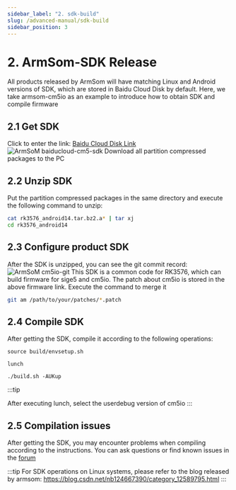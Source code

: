 ```yaml
---
sidebar_label: "2. sdk-build"
slug: /advanced-manual/sdk-build
sidebar_position: 3
---
```


# 2. ArmSom-SDK Release
All products released by ArmSom will have matching Linux and Android versions of SDK, which are stored in Baidu Cloud Disk by default. Here, we take armsom-cm5io as an example to introduce how to obtain SDK and compile firmware

## 2.1 Get SDK
Click to enter the link: [Baidu Cloud Disk Link](https://pan.baidu.com/s/14qfAZM3QqgJPuFVjKRSBUw?pwd=arms )
![ArmSoM baiducloud-cm5-sdk](/img/general-tutorial/baiducloud-cm5-sdk.png)
Download all partition compressed packages to the PC

## 2.2 Unzip SDK
Put the partition compressed packages in the same directory and execute the following command to unzip:
```bash
cat rk3576_android14.tar.bz2.a* | tar xj
cd rk3576_android14
```

## 2.3 Configure product SDK
After the SDK is unzipped, you can see the git commit record:
![ArmSoM cm5io-git](/img/general-tutorial/cm5io-git.png)
This SDK is a common code for RK3576, which can build firmware for sige5 and cm5io. The patch about cm5io is stored in the above firmware link. Execute the command to merge it
```bash
git am /path/to/your/patches/*.patch
```

## 2.4 Compile SDK
After getting the SDK, compile it according to the following operations:

```
source build/envsetup.sh

lunch

./build.sh -AUKup
```

:::tip

After executing lunch, select the userdebug version of cm5io
:::

## 2.5 Compilation issues
After getting the SDK, you may encounter problems when compiling according to the instructions. You can ask questions or find known issues in the [forum](https://forum.armsom.org/tag/sdk)

:::tip
For SDK operations on Linux systems, please refer to the blog released by armsom:
https://blog.csdn.net/nb124667390/category_12589795.html
:::